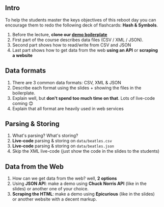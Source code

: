 ## Intro

To help the students master the keys objectives of this reboot day you can encourage them to redo the following deck of flashcards: **Hash & Symbols**.

1. Before the lecture, **clone our [demo boilerplate](https://github.com/lewagon/parsing-demo)**
1. First part of the course describes data files (CSV / XML / JSON).
1. Second part shows how to read/write from CSV and JSON
1. Last part shows how to get data from the web **using an API** or **scraping a website**

## Data formats

1. There are 3 common data formats: CSV, XML & JSON
1. Describe each format using the slides + showing the files in the boilerplate.
1. Explain well, but **don't spend too much time on that**. Lots of live-code coming 😊
1. Explain that all format are heavily used in web services

## Parsing & Storing

1. What's parsing? What's storing?
1. **Live-code** parsing & storing on `data/beatles.csv`
1. **Live-code** parsing & storing on `data/beatles.json`
1. Skip the XML live-code (just show the code in the slides to the students)

## Data from the Web

1. How can we get data from the web? well, **2 options**
1. Using **JSON API**: make a demo using **Chuck Norris API** (like in the slides) or another one of your choice.
1. **Scraping the HTML**: make a demo using **Epicurious** (like in the slides) or another website with a decent markup.

